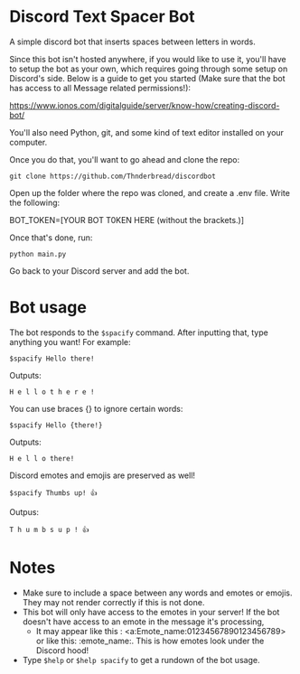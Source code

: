 # Discord Text Spacer Bot

A simple discord bot that inserts spaces between letters in words.

Since this bot isn't hosted anywhere, if you would like to use it, you'll have to setup the bot as your own, which requires
going through some setup on Discord's side. Below is a guide to get you started
(Make sure that the bot has access to all Message related permissions!):

https://www.ionos.com/digitalguide/server/know-how/creating-discord-bot/

You'll also need Python, git, and some kind of text editor installed on your computer.


Once you do that, you'll want to go ahead and clone the repo:

```git clone https://github.com/Thnderbread/discordbot```

Open up the folder where the repo was cloned, and create a .env file. Write the following:

BOT_TOKEN=[YOUR BOT T0KEN HERE (without the brackets.)]

Once that's done, run:

```python main.py```

Go back to your Discord server and add the bot.

# Bot usage

The bot responds to the ``$spacify`` command. After inputting that, type anything you want! For example:

```$spacify Hello there!```

Outputs:

``H e l l o t h e r e !``

You can use braces {} to ignore certain words:

```$spacify Hello {there!}```

Outputs:

``H e l l o there!``

Discord emotes and emojis are preserved as well!

```$spacify Thumbs up! 👍```

Outpus:

``T h u m b s u p ! 👍``

# Notes

- Make sure to include a space between any words and emotes or emojis. They may not render correctly if this is not done.
- This bot will only have access to the emotes in your server! If the bot doesn't have access to an emote in the message it's processing,
    - It may appear like this : <a:Emote_name:01234567890123456789> or like this: :emote_name:. This is how emotes look under the Discord hood!
- Type ```$help``` or ```$help spacify``` to get a rundown of the bot usage.

